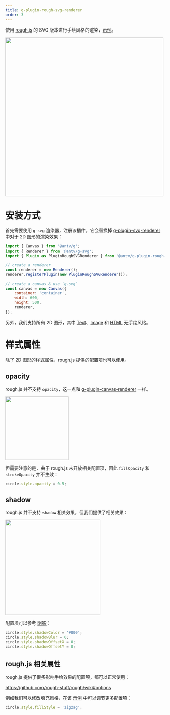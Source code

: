 ```yaml
---
title: g-plugin-rough-svg-renderer
order: 3
---
```


使用 [rough.js](https://roughjs.com/) 的 SVG 版本进行手绘风格的渲染，[示例](/zh/examples/plugins#rough)。

<img src="https://gw.alipayobjects.com/mdn/rms_6ae20b/afts/img/A*d4iiS5_3YVIAAAAAAAAAAAAAARQnAQ" width="500">

# 安装方式

首先需要使用 `g-svg` 渲染器，注册该插件，它会替换掉 [g-plugin-svg-renderer](/zh/docs/plugins/svg-renderer) 中对于 2D 图形的渲染效果：

```js
import { Canvas } from '@antv/g';
import { Renderer } from '@antv/g-svg';
import { Plugin as PluginRoughSVGRenderer } from '@antv/g-plugin-rough-svg-renderer';

// create a renderer
const renderer = new Renderer();
renderer.registerPlugin(new PluginRoughSVGRenderer());

// create a canvas & use `g-svg`
const canvas = new Canvas({
    container: 'container',
    width: 600,
    height: 500,
    renderer,
});
```

另外，我们支持所有 2D 图形，其中 [Text](/zh/docs/api/basic/text)、[Image](/zh/docs/api/basic/image) 和 [HTML](/zh/docs/api/basic/html) 无手绘风格。

# 样式属性

除了 2D 图形的样式属性，rough.js 提供的配置项也可以使用。

## opacity

rough.js 并不支持 `opacity`，这一点和 [g-plugin-canvas-renderer](/zh/docs/plugins/canvas-renderer) 一样。

<img src="https://gw.alipayobjects.com/mdn/rms_6ae20b/afts/img/A*gl6ETYiyCCQAAAAAAAAAAAAAARQnAQ" width="200">

但需要注意的是，由于 rough.js 未开放相关配置项，因此 `fillOpacity` 和 `strokeOpacity` 并不生效：

```js
circle.style.opacity = 0.5;
```

## shadow

rough.js 并不支持 `shadow` 相关效果，但我们提供了相关效果：

<img src="https://gw.alipayobjects.com/mdn/rms_6ae20b/afts/img/A*JKLVSrYk7BYAAAAAAAAAAAAAARQnAQ" width="300">

配置项可以参考 [阴影](/zh/docs/api/basic/display-object#阴影)：

```js
circle.style.shadowColor = '#000';
circle.style.shadowBlur = 0;
circle.style.shadowOffsetX = 0;
circle.style.shadowOffsetY = 0;
```

## rough.js 相关属性

rough.js 提供了很多影响手绘效果的配置项，都可以正常使用：

https://github.com/rough-stuff/rough/wiki#options

例如我们可以修改填充风格，在该 [示例](/zh/examples/plugins#rough) 中可以调节更多配置项：

```js
circle.style.fillStyle = 'zigzag';
```
